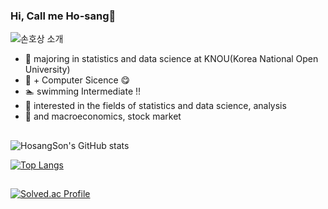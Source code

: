 ### Hi,  Call me Ho-sang👋
![손호상 소개](https://capsule-render.vercel.app/api?type=venom&height=300&color=gradient&text=Hosang%20Son&fontAlign=50)
- 🏫 majoring in statistics and data science at KNOU(Korea National Open University)
- 🏫 + Computer Sicence 😋
- 🏊 swimming Intermediate !!
- 👀 interested in the fields of statistics and data science, analysis
- 👀 and macroeconomics, stock market
## 
![HosangSon's GitHub stats](https://github-readme-stats.vercel.app/api?username=HosangSon&show_icons=true)

[![Top Langs](https://github-readme-stats.vercel.app/api/top-langs/?username=HosangSon&langs_count=10&layout=compact)](https://github.com/HosangSon/github-readme-stats)
## 
[![Solved.ac Profile](http://mazassumnida.wtf/api/v2/generate_badge?boj=stringback)](https://solved.ac/stringback/)
##
